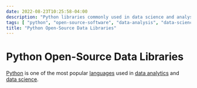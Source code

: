 ```yaml
---
date: 2022-08-23T10:25:58-04:00
description: "Python libraries commonly used in data science and analysis"
tags: [ "python", "open-source-software", "data-analysis", "data-science" ]
title: "Python Open-Source Data Libraries"
---
```


# Python Open-Source Data Libraries

[Python](python.md) is one of the most popular [languages](computer-languages.md) used in [data analytics](data-analysis.md) and [data science](data-science.md).
